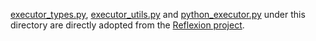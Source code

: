 [executor_types.py](https://github.com/mczhuge/GPTSwarm/blob/main/swarm/environment/tools/coding/executor_types.py), [executor_utils.py](https://github.com/mczhuge/GPTSwarm/blob/main/swarm/environment/tools/coding/executor_utils.py) and [python_executor.py](https://github.com/mczhuge/GPTSwarm/blob/main/swarm/environment/tools/coding/python_executor.py) under this directory are directly adopted from the [Reflexion project](https://github.com/noahshinn/reflexion/tree/main/programming_runs/executors).
